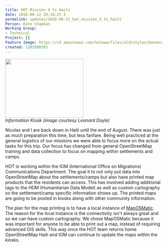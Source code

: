 ```yaml
---
title: HOT Mission 4 to Haiti
date: 2010-08-22 20:18:23 Z
permalink: updates/2010-08-22_hot_mission_4_to_haiti
Person: Kate Chapman
Working Group:
- Technical
Project: []
Feature Image: https://s3.amazonaws.com/hotwww/files/old/styles/banner/public/4777521706_9a2f8c222d_m.jpg
created: 1282508303
---
```


<p><em><img class="image-medium" src="https://s3.amazonaws.com/hotwww/files/old/styles/medium/public/4777521706_9a2f8c222d_m.jpg?itok=Yjv7hruH" alt="" style="width:250px;height:188px"></em><br><em>Information Kiosk (image courtesy Leonard Doyle)</em></p><p>Nicolas and I are back down in Haiti until the end of August. There was just as much preparation this time, but less fanfare. Being well practiced at the general logistics of our missions we were able to focus more on the actual tasks for this trip. Our focus has changed from general OpenStreetMap training and data collection to focus on mapping within settlements and camps.</p><p>HOT is working within the IOM (International Office on Migrations) Communications Department. The goal it to not only put data into OpenStreetMap about the settlements/camps but also have printed map products that the residents can access. This has involved adding additional tags to the HDM (Humanitarian Data Model) as well as custom cartography so the settlement/camp specific information shows up. The printed maps are going to be posted in kiosks along with other community information.</p><p>The plan for the map printing is to have a local instance of <a href="http://www.maposmatic.org">MapOSMatic</a>. The reason for the local instance is the connectivity isn't always great and so we can have custom cartography. We chose MapOSMatic because it was important for anyone to be able to print out a map, instead of requiring advanced GIS skills. This way once the HOT team returns home OpenStreetMap Haiti and IOM can continue to update the maps within the kiosks.</p>

